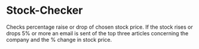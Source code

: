 # Stock-Checker
Checks percentage raise or drop of chosen stock price. If the stock rises or drops 5% or more an email is sent of the top three articles concerning the company and the % change in stock price.
